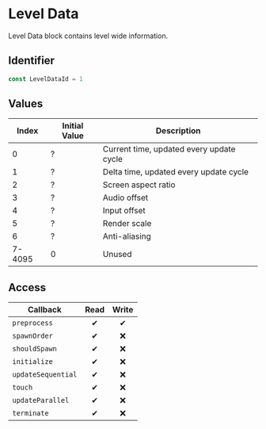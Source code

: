 # Level Data

Level Data block contains level wide information.

## Identifier

```ts
const LevelDataId = 1
```

## Values

| Index  | Initial Value | Description                              |
| ------ | ------------- | ---------------------------------------- |
| 0      | ?             | Current time, updated every update cycle |
| 1      | ?             | Delta time, updated every update cycle   |
| 2      | ?             | Screen aspect ratio                      |
| 3      | ?             | Audio offset                             |
| 4      | ?             | Input offset                             |
| 5      | ?             | Render scale                             |
| 6      | ?             | Anti-aliasing                            |
| 7-4095 | 0             | Unused                                   |

## Access

| Callback           | Read | Write |
| ------------------ | :--: | :---: |
| `preprocess`       |  ✔   |   ✔   |
| `spawnOrder`       |  ✔   |  ❌   |
| `shouldSpawn`      |  ✔   |  ❌   |
| `initialize`       |  ✔   |  ❌   |
| `updateSequential` |  ✔   |  ❌   |
| `touch`            |  ✔   |  ❌   |
| `updateParallel`   |  ✔   |  ❌   |
| `terminate`        |  ✔   |  ❌   |
